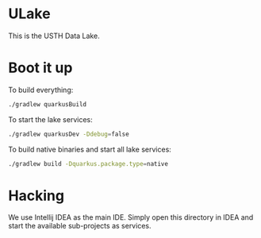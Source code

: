 # ULake

This is the USTH Data Lake.


# Boot it up

To build everything:

```bash
./gradlew quarkusBuild
```

To start the lake services:

```bash
./gradlew quarkusDev -Ddebug=false
```

To build native binaries and start all lake services:

```bash
./gradlew build -Dquarkus.package.type=native
```


# Hacking

We use Intellij IDEA as the main IDE. Simply open this directory in IDEA and start the available sub-projects as services. 
